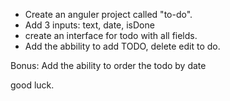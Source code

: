  - Create an anguler project called "to-do".
 - Add 3 inputs: text, date, isDone
 - create an interface for todo with all fields.
 - Add the abbility to add TODO, delete edit to do.
 
 Bonus: Add the ability to order the todo by date 

 good luck.